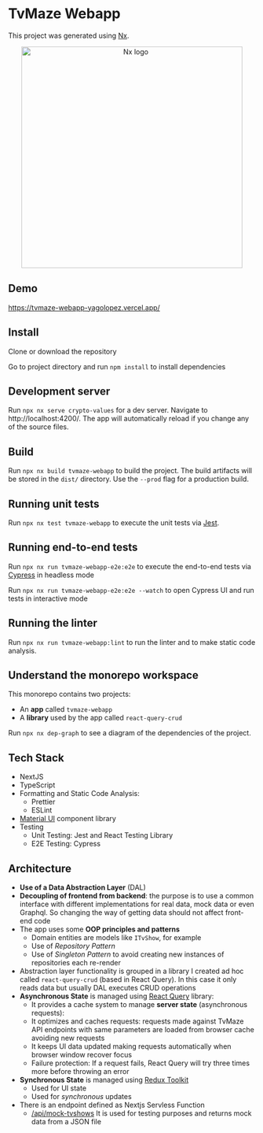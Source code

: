 

# TvMaze Webapp

This project was generated using [Nx](https://nx.dev).

<p style="text-align: center;"><img alt="Nx logo" src="https://raw.githubusercontent.com/nrwl/nx/master/images/nx-logo.png" width="450"></p>

## Demo

https://tvmaze-webapp-yagolopez.vercel.app/

## Install

Clone or download the repository

Go to project directory and run `npm install` to install dependencies

## Development server

Run `npx nx serve crypto-values` for a dev server. Navigate to http://localhost:4200/. The app will automatically reload if you change any of the source files.

## Build

Run `npx nx build tvmaze-webapp` to build the project. The build artifacts will be stored in the `dist/` directory. Use the `--prod` flag for a production build.

## Running unit tests

Run `npx nx test tvmaze-webapp` to execute the unit tests via [Jest](https://jestjs.io).

## Running end-to-end tests

Run `npx nx run tvmaze-webapp-e2e:e2e` to execute the end-to-end tests via [Cypress](https://www.cypress.io) in headless mode

Run `npx nx run tvmaze-webapp-e2e:e2e --watch` to open Cypress UI and run tests in interactive mode

## Running the linter

Run `npx nx run tvmaze-webapp:lint` to run the linter and to make static code analysis.

## Understand the monorepo workspace

This monorepo contains two projects:

- An **app** called `tvmaze-webapp`
- A **library** used by the app called `react-query-crud`

Run `npx nx dep-graph` to see a diagram of the dependencies of the project.

## Tech Stack

- NextJS
- TypeScript
- Formatting and Static Code Analysis:
  - Prettier
  - ESLint
- [Material UI](https://mui.com/) component library
- Testing
  - Unit Testing: Jest and React Testing Library
  - E2E Testing: Cypress


## Architecture

- **Use of a Data Abstraction Layer** (DAL)
- **Decoupling of frontend from backend**: the purpose is to use a common interface with different implementations for real data, mock data or even Graphql. So changing the way of getting data should not affect front-end code
- The app uses some **OOP principles and patterns**
  - Domain entities are models like `ITvShow`, for example
  - Use of *Repository Pattern*
  - Use of *Singleton Pattern* to avoid creating new instances of repositories each re-render
- Abstraction layer functionality is grouped in a library I created ad hoc called `react-query-crud` (based in React Query). In this case it only reads data but usually DAL executes CRUD operations
- **Asynchronous State** is managed using [React Query](https://react-query.tanstack.com/) library:
  - It provides a cache system to manage **server state** (asynchronous requests): 
  - It optimizes and caches requests: requests made against TvMaze API endpoints with same parameters are loaded from browser cache avoiding new requests
  - It keeps UI data updated making requests automatically when browser window recover focus
  - Failure protection: If a request fails, React Query will try three times more before throwing an error
- **Synchronous State** is managed using [Redux Toolkit](https://redux-toolkit.js.org/)
  - Used for UI state
  - Used for *synchronous* updates
- There is an endpoint defined as Nextjs Servless Function
  - [/api/mock-tvshows](https://tvmaze-webapp-yagolopez.vercel.app/api/mock-tvshows) It is used for testing purposes and returns mock data from a JSON file
